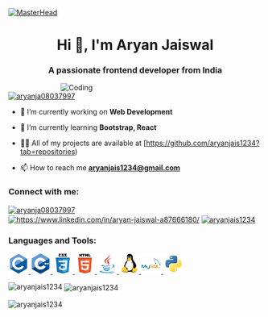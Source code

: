 [![MasterHead](https://gifdb.com/images/high/chill-night-glitch-pixel-art-jyasefmidungcb3c.gif)](https://gifdb.com/images/high/chill-night-glitch-pixel-art-jyasefmidungcb3c.gif)
<h1 align="center">Hi 👋, I'm Aryan Jaiswal</h1>
<h3 align="center">A passionate frontend developer from India</h3>
<img align="right" alt="Coding" width="400" src="https://octodex.github.com/images/daftpunktocat-guy.gif">
<p align="left"> <a href="https://twitter.com/aryanja08037997" target="blank"><img src="https://img.shields.io/twitter/follow/aryanja08037997?logo=twitter&style=for-the-badge" alt="aryanja08037997" /></a> </p>

- 🔭 I’m currently working on **Web Development**

- 🌱 I’m currently learning **Bootstrap, React**

- 👨‍💻 All of my projects are available at [https://github.com/aryanjais1234?tab=repositories)

- 📫 How to reach me **aryanjais1234@gmail.com**

<h3 align="left">Connect with me:</h3>
<p align="left">
<a href="https://twitter.com/aryanja08037997" target="blank"><img align="center" src="https://raw.githubusercontent.com/rahuldkjain/github-profile-readme-generator/master/src/images/icons/Social/twitter.svg" alt="aryanja08037997" height="30" width="40" /></a>
<a href="https://linkedin.com/in/https://www.linkedin.com/in/aryan-jaiswal-a87666180/" target="blank"><img align="center" src="https://raw.githubusercontent.com/rahuldkjain/github-profile-readme-generator/master/src/images/icons/Social/linked-in-alt.svg" alt="https://www.linkedin.com/in/aryan-jaiswal-a87666180/" height="30" width="40" /></a>
<a href="https://instagram.com/aryanjais1234" target="blank"><img align="center" src="https://raw.githubusercontent.com/rahuldkjain/github-profile-readme-generator/master/src/images/icons/Social/instagram.svg" alt="aryanjais1234" height="30" width="40" /></a>
</p>

<h3 align="left">Languages and Tools:</h3>
<p align="left"> <a href="https://www.cprogramming.com/" target="_blank" rel="noreferrer"> <img src="https://raw.githubusercontent.com/devicons/devicon/master/icons/c/c-original.svg" alt="c" width="40" height="40"/> </a> <a href="https://www.w3schools.com/cpp/" target="_blank" rel="noreferrer"> <img src="https://raw.githubusercontent.com/devicons/devicon/master/icons/cplusplus/cplusplus-original.svg" alt="cplusplus" width="40" height="40"/> </a> <a href="https://www.w3schools.com/css/" target="_blank" rel="noreferrer"> <img src="https://raw.githubusercontent.com/devicons/devicon/master/icons/css3/css3-original-wordmark.svg" alt="css3" width="40" height="40"/> </a> <a href="https://www.w3.org/html/" target="_blank" rel="noreferrer"> <img src="https://raw.githubusercontent.com/devicons/devicon/master/icons/html5/html5-original-wordmark.svg" alt="html5" width="40" height="40"/> </a> <a href="https://www.java.com" target="_blank" rel="noreferrer"> <img src="https://raw.githubusercontent.com/devicons/devicon/master/icons/java/java-original.svg" alt="java" width="40" height="40"/> </a> <a href="https://www.linux.org/" target="_blank" rel="noreferrer"> <img src="https://raw.githubusercontent.com/devicons/devicon/master/icons/linux/linux-original.svg" alt="linux" width="40" height="40"/> </a> <a href="https://www.mysql.com/" target="_blank" rel="noreferrer"> <img src="https://raw.githubusercontent.com/devicons/devicon/master/icons/mysql/mysql-original-wordmark.svg" alt="mysql" width="40" height="40"/> </a> <a href="https://www.python.org" target="_blank" rel="noreferrer"> <img src="https://raw.githubusercontent.com/devicons/devicon/master/icons/python/python-original.svg" alt="python" width="40" height="40"/> </a> </p>

<p><img align="left" src="https://github-readme-stats.vercel.app/api/top-langs?username=aryanjais1234&show_icons=true&locale=en&layout=compact" alt="aryanjais1234" /></p>

<p>&nbsp;<img align="center" src="https://github-readme-stats.vercel.app/api?username=aryanjais1234&show_icons=true&locale=en" alt="aryanjais1234" /></p>

<p><img align="center" src="https://github-readme-streak-stats.herokuapp.com/?user=aryanjais1234&" alt="aryanjais1234" /></p>
